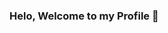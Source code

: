 ### Helo, Welcome to my Profile 👋

<!--
**MartinDala/MartinDala** is a ✨ _special_ ✨ repository because its `README.md` (this file) appears on your GitHub profile.
My name is Martin Dala and...:

![Linkedin Badge](https://img.shields.io/badge/linkedin-%230077B5.svg?&style=for-the-badge&logo=linkedin&logoColor=white)](https://www.linkedin.com/in/martin-dala-337ba01b4/)

- 🔭 I’m currently working on ...
- 🌱 I’m currently learning ...
- 👯 I’m looking to collaborate on ...
- 🤔 I’m looking for help with ...
- 💬 Ask me about ...
- 📫 How to reach me: ...
- 😄 Pronouns: ...
- ⚡ Fun fact: ...
-->
